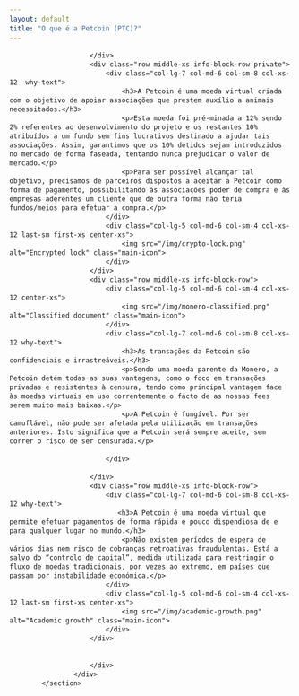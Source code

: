 ```yaml
---
layout: default
title: "O que é a Petcoin (PTC)?"
---
```


<div class="site-wrap">
    <section class="container">
            <div class="row">
                <section class="container about-monero full col-xs-12">
                    <div class="info-block">
                        <div class="row center-xs">
                           
                        </div>
                        <div class="row middle-xs info-block-row private">
                            <div class="col-lg-7 col-md-6 col-sm-8 col-xs-12  why-text">
                                <h3>A Petcoin é uma moeda virtual criada com o objetivo de apoiar associações que prestem auxílio a animais necessitados.</h3>
                                <p>Esta moeda foi pré-minada a 12% sendo 2% referentes ao desenvolvimento do projeto e os restantes 10% atribuídos a um fundo sem fins lucrativos destinado a ajudar tais associações. Assim, garantimos que os 10% detidos sejam introduzidos no mercado de forma faseada, tentando nunca prejudicar o valor de mercado.</p>
                                <p>Para ser possível alcançar tal objetivo, precisamos de parceiros dispostos a aceitar a Petcoin como forma de pagamento, possibilitando às associações poder de compra e às empresas aderentes um cliente que de outra forma não teria fundos/meios para efetuar a compra.</p>
                            </div>
                            <div class="col-lg-5 col-md-6 col-sm-4 col-xs-12 last-sm first-xs center-xs">
                                <img src="/img/crypto-lock.png" alt="Encrypted lock" class="main-icon">
                            </div>
                        </div>
                        <div class="row middle-xs info-block-row">
                            <div class="col-lg-5 col-md-6 col-sm-4 col-xs-12 center-xs">
                                <img src="/img/monero-classified.png" alt="Classified document" class="main-icon">
                            </div>
                            <div class="col-lg-7 col-md-6 col-sm-8 col-xs-12 why-text">
                                <h3>As transações da Petcoin são confidenciais e irrastreáveis.</h3>
                                <p>Sendo uma moeda parente da Monero, a Petcoin detém todas as suas vantagens, como o foco em transações privadas e resistentes à censura, tendo como principal vantagem face às moedas virtuais em uso correntemente o facto de as nossas fees serem muito mais baixas.</p>
								<p>A Petcoin é fungível. Por ser camuflável, não pode ser afetada pela utilização em transações anteriores. Isto significa que a Petcoin será sempre aceite, sem correr o risco de ser censurada.</p>
                               
                            </div>

                        </div>
                        <div class="row middle-xs info-block-row">
                            <div class="col-lg-7 col-md-6 col-sm-8 col-xs-12 why-text">
                               <h3>A Petcoin é uma moeda virtual que permite efetuar pagamentos de forma rápida e pouco dispendiosa de e para qualquer lugar no mundo.</h3>
                                <p>Não existem períodos de espera de vários dias nem risco de cobranças retroativas fraudulentas. Está a salvo do “controlo de capital”, medida utilizada para restringir o fluxo de moedas tradicionais, por vezes ao extremo, em países que passam por instabilidade económica.</p>
                            </div>
                            <div class="col-lg-5 col-md-6 col-sm-4 col-xs-12 last-sm first-xs center-xs">
                                <img src="/img/academic-growth.png" alt="Academic growth" class="main-icon">
                            </div>
                        </div>
                      

                        </div>
                    </div>
            </section>

